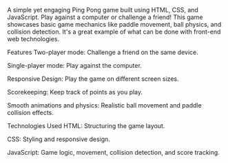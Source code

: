 A simple yet engaging Ping Pong game built using HTML, CSS, and JavaScript. Play against a computer or challenge a friend! This game showcases basic game mechanics like paddle movement, ball physics, and collision detection. It's a great example of what can be done with front-end web technologies.

Features
Two-player mode: Challenge a friend on the same device.

Single-player mode: Play against the computer.

Responsive Design: Play the game on different screen sizes.

Scorekeeping: Keep track of points as you play.

Smooth animations and physics: Realistic ball movement and paddle collision effects.

Technologies Used
HTML: Structuring the game layout.

CSS: Styling and responsive design.

JavaScript: Game logic, movement, collision detection, and score tracking.

